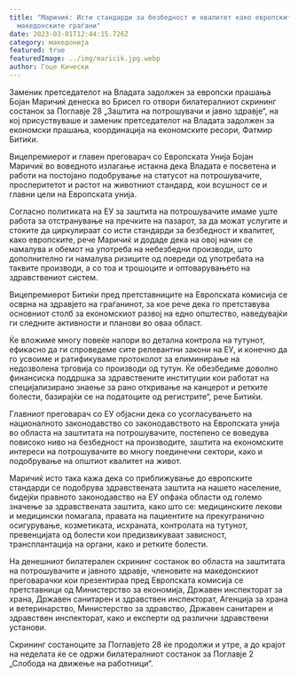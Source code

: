 ```yaml
---
title: "Маричиќ: Исти стандарди за безбедност и квалитет како европските и за
  македонските граѓани"
date: 2023-03-01T12:44:15.726Z
category: македонија
featured: true
featuredImage: ../img/maricik.jpg.webp
author: Гоце Кически
---
```


Заменик претседателот на Владата задолжен за европски прашања Бојан Маричиќ денеска во Брисел го отвори билатералниот скрининг состанок за Поглавје 28 „Заштита на потрошувачи и јавно здравје“, на кој присуствуваше и заменик претседателот на Владата задолжен за економски прашања, координација на економските ресори, Фатмир Битиќи.

Вицепремиерот и главен преговарач со Европската Унија Бојан Маричиќ во воведното излагање истакна дека Владата е посветена и работи на постојано подобрување на статусот на потрошувачите, просперитетот и растот на животниот стандард, кои всушност се и главни цели на Европската унија.

Согласно политиката на ЕУ за заштита на потрошувачите имаме уште работа за отстранување на пречките на пазарот, за да можат услугите и стоките да циркулираат со исти стандарди за безбедност и квалитет, како европските, рече Маричиќ и додаде дека на овој начин се намалува и обемот на употреба на небезбедни производи, што дополнително ги намалува ризиците од повреди од употребата на таквите производи, а со тоа и трошоците и оптоварувањето на здравствениот систем.

Вицепремиерот Битиќи пред претставниците на Европската комисија се осврна на здравјето на граѓанинот, за кое рече дека го претставува основниот столб за економскиот развој на едно општество, наведувајќи ги следните активности и планови во оваа област.

Ќе вложиме многу повеќе напори во детална контрола на тутунот, ефикасно да ги спроведеме сите релевантни закони на ЕУ, и конечно да го усвоиме и ратификуваме протоколот за елиминирање на недозволена трговија со производи од тутун. Ќе обезбедиме доволно финансиска поддршка за здравствените институции кои работат на специјализирано знаење за рано откривање на канцерот и ретките болести, базирајќи се на податоците од регистрите“, рече Битиќи.

Главниот преговарач со ЕУ објасни дека со усогласувањето на националното законодавство со законодавството на Европската унија во областа на заштитата на потрошувачите, постепено се воведува повисоко ниво на безбедност на производите, заштита на економските интереси на потрошувачите во многу поединечни сектори, како и подобрување на општиот квалитет на живот.

Маричиќ исто така кажа дека со приближување до европските стандарди се подобрува здравствената заштита на нашето население, бидејќи правното законодавство на ЕУ опфаќа области од големо значење за здравствената заштита, како што се: медицинските лекови и медицински помагала, правата на пациентите на прекугранично осигурување, козметиката, исхраната, контролата на тутунот, превенцијата од болести кои предизвикуваат зависност, трансплантација на органи, како и ретките болести.

На денешниот билатерален скрининг состанок во областа на заштитата на потрошувачите и јавното здравје, членовите на македонскиот преговарачки кои презентираа пред Европската комисија се претставници од Министерство за економија, Државен инспекторат за храна, Државен санитарен и здравствен инспекторат, Агенција за храна и ветеринарство, Министерство за здравство, Државен санитарен и здравствен инспекторат, како и експерти од различни здравствени установи.

Скрининг состаноците за Поглавјето 28 ќе продолжи и утре, а до крајот на неделата ќе се одржи билатералниот состанок за Поглавје 2 „Слобода на движење на работници“.
